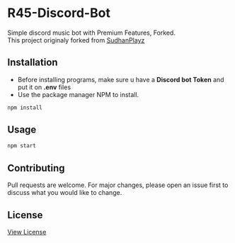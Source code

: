 # R45-Discord-Bot
Simple discord music bot with Premium Features, Forked.  
This project originaly forked from [SudhanPlayz](https://github.com/SudhanPlayz/Discord-MusicBot)  

## Installation
- Before installing programs, make sure u have a **Discord bot Token** and put it on **.env** files  
- Use the package manager NPM to install.

```javascript
npm install
```

## Usage
```javascript
npm start
```

## Contributing
Pull requests are welcome. For major changes, please open an issue first to discuss what you would like to change.  

## License
[View License](https://github.com/rasyidrafi/R45-Discord-Bot/blob/master/LICENSE.md)
